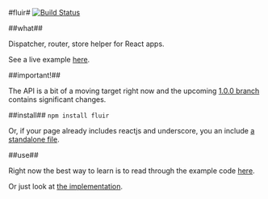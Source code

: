 #fluir#
[![Build Status](https://travis-ci.org/z5h/fluir.svg?branch=master)](https://travis-ci.org/z5h/fluir)

##what##

Dispatcher, router, store helper for React apps.

See a live example [here](http://z5h.github.io/fluir/).

##important!##

The API is a bit of a moving target right now and the upcoming [1.0.0 branch](https://github.com/z5h/fluir/tree/1.0.0) contains significant changes.

##install##
```npm install fluir```

Or, if your page already includes reactjs and underscore, you an include [a standalone file](https://github.com/z5h/fluir/tree/master/dist).

##use##

Right now the best way to learn is to read through the example code [here](https://github.com/z5h/fluir/tree/master/example).

Or just look at [the implementation](https://github.com/z5h/fluir/blob/master/index.js).
